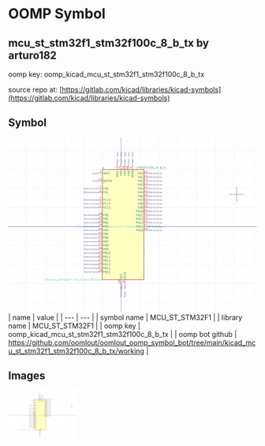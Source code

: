 # OOMP Symbol  
## mcu_st_stm32f1_stm32f100c_8_b_tx  by arturo182  
  
oomp key: oomp_kicad_mcu_st_stm32f1_stm32f100c_8_b_tx  
  
source repo at: [https://gitlab.com/kicad/libraries/kicad-symbols](https://gitlab.com/kicad/libraries/kicad-symbols)  
## Symbol  
  
[![working.png](working_600.png)](working.png)  
| name | value | 
| --- | --- | 
| symbol name | MCU_ST_STM32F1 | 
| library name | MCU_ST_STM32F1 | 
| oomp key | oomp_kicad_mcu_st_stm32f1_stm32f100c_8_b_tx | 
| oomp bot github | https://github.com/oomlout/oomlout_oomp_symbol_bot/tree/main/kicad_mcu_st_stm32f1_stm32f100c_8_b_tx/working | 
## Images  
  
[![working.png](working_140.png)](working.png)  
